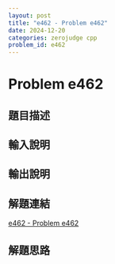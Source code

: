 ```yaml
---
layout: post
title: "e462 - Problem e462"
date: 2024-12-20
categories: zerojudge cpp
problem_id: e462
---
```


# Problem e462

## 題目描述



## 輸入說明



## 輸出說明



## 解題連結

[e462 - Problem e462](https://zerojudge.tw/ShowProblem?problemid=e462)

## 解題思路

